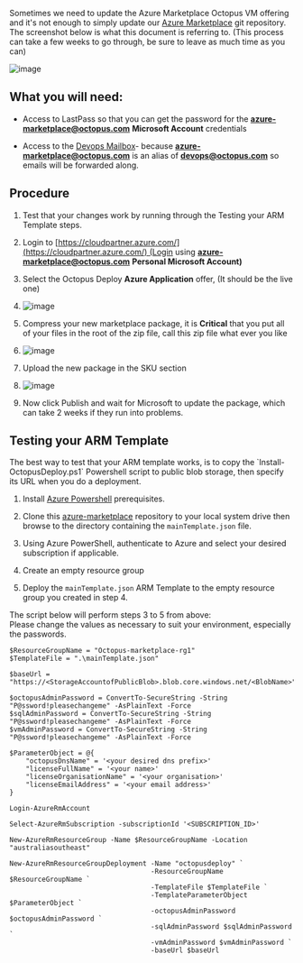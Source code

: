 Sometimes we need to update the Azure Marketplace Octopus VM offering and it's not enough to simply update our [Azure Marketplace](https://github.com/OctopusDeploy/azure-marketplace) git repository. The screenshot below is what this document is referring to. (This process can take a few weeks to go through, be sure to leave as much time as you can)

![image](https://user-images.githubusercontent.com/1627582/80054655-370bd400-8563-11ea-9419-500be1851f5a.png)

What you will need:
-------------------

*   Access to LastPass so that you can get the password for the [**azure-marketplace@octopus.com**](mailto:azure-marketplace@octopus.com) **Microsoft Account** credentials
    
*   Access to the [Devops Mailbox](https://secure.helpscout.net/mailbox/3f6d5cfe44e1afb9/)\- because [**azure-marketplace@octopus.com**](mailto:azure-marketplace@octopus.com) is an alias of [**devops@octopus.com**](mailto:devops@octopus.com) so emails will be forwarded along.
    

Procedure
---------

1.  Test that your changes work by running through the Testing your ARM Template steps.
    
2.  Login to [https://cloudpartner.azure.com/](https://cloudpartner.azure.com/) (Login using [**azure-marketplace@octopus.com**](mailto:azure-marketplace@octopus.com) **Personal Microsoft Account)**
    
3.  Select the Octopus Deploy **Azure Application** offer, (It should be the live one)
    
4.  ![image](https://user-images.githubusercontent.com/1627582/80054677-4ab73a80-8563-11ea-974d-6e13c6ba1fd1.png)

5.  Compress your new marketplace package, it is **Critical** that you put all of your files in the root of the zip file, call this zip file what ever you like
    
6.  ![image](https://user-images.githubusercontent.com/1627582/80054696-586cc000-8563-11ea-9c76-4b077781595b.png)

7.  Upload the new package in the SKU section
    
8.  ![image](https://user-images.githubusercontent.com/1627582/80054710-64588200-8563-11ea-8b45-a7f72a903085.png)

9.  Now click Publish and wait for Microsoft to update the package, which can take 2 weeks if they run into problems.
    

  

Testing your ARM Template
-------------------------

The best way to test that your ARM template works, is to copy the \`Install-OctopusDeploy.ps1\` Powershell script to public blob storage, then specify its URL when you do a deployment.

1.  Install [Azure Powershell](https://docs.microsoft.com/en-us/powershell/azure/install-azurerm-ps?view=azurermps-5.0.0) prerequisites.
    
2.  Clone this [azure-marketplace](https://github.com/OctopusDeploy/azure-marketplace) repository to your local system drive then browse to the directory containing the `mainTemplate.json` file.
    
3.  Using Azure PowerShell, authenticate to Azure and select your desired subscription if applicable.
    
4.  Create an empty resource group
    
5.  Deploy the `mainTemplate.json` ARM Template to the empty resource group you created in step 4.
    

The script below will perform steps 3 to 5 from above:  
Please change the values as necessary to suit your environment, especially the passwords.

```
$ResourceGroupName = "Octopus-marketplace-rg1"
$TemplateFile = ".\mainTemplate.json"

$baseUrl = "https://<StorageAccountofPublicBlob>.blob.core.windows.net/<BlobName>"

$octopusAdminPassword = ConvertTo-SecureString -String "P@ssword!pleasechangeme" -AsPlainText -Force
$sqlAdminPassword = ConvertTo-SecureString -String "P@ssword!pleasechangeme" -AsPlainText -Force
$vmAdminPassword = ConvertTo-SecureString -String "P@ssword!pleasechangeme" -AsPlainText -Force

$ParameterObject = @{
    "octopusDnsName" = '<your desired dns prefix>'
    "licenseFullName" = '<your name>'
    "licenseOrganisationName" = '<your organisation>'
    "licenseEmailAddress" = '<your email address>'
}

Login-AzureRmAccount

Select-AzureRmSubscription -subscriptionId '<SUBSCRIPTION_ID>'

New-AzureRmResourceGroup -Name $ResourceGroupName -Location "australiasoutheast"

New-AzureRmResourceGroupDeployment -Name "octopusdeploy" `
                                   -ResourceGroupName $ResourceGroupName `
                                   -TemplateFile $TemplateFile `
                                   -TemplateParameterObject $ParameterObject `
                                   -octopusAdminPassword $octopusAdminPassword `
                                   -sqlAdminPassword $sqlAdminPassword `
                                   -vmAdminPassword $vmAdminPassword `
                                   -baseUrl $baseUrl
```
